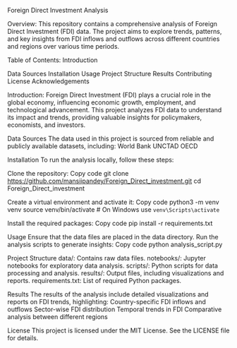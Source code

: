 Foreign Direct Investment Analysis

Overview:
This repository contains a comprehensive analysis of Foreign Direct Investment (FDI) data. The project aims to explore trends, patterns, and key insights from FDI inflows and outflows across different countries and regions over various time periods.

Table of Contents:
Introduction

Data Sources
Installation
Usage
Project Structure
Results
Contributing
License
Acknowledgements

Introduction:
Foreign Direct Investment (FDI) plays a crucial role in the global economy, influencing economic growth, employment, and technological advancement. This project analyzes FDI data to understand its impact and trends, providing valuable insights for policymakers, economists, and investors.

Data Sources
The data used in this project is sourced from reliable and publicly available datasets, including:
World Bank
UNCTAD
OECD

Installation
To run the analysis locally, follow these steps:

Clone the repository:
Copy code
git clone https://github.com/mansiipandey/Foreign_Direct_investment.git
cd Foreign_Direct_investment

Create a virtual environment and activate it:
Copy code
python3 -m venv venv
source venv/bin/activate   # On Windows use `venv\Scripts\activate`

Install the required packages:
Copy code
pip install -r requirements.txt

Usage
Ensure that the data files are placed in the data directory.
Run the analysis scripts to generate insights:
Copy code
python analysis_script.py

Project Structure
data/: Contains raw data files.
notebooks/: Jupyter notebooks for exploratory data analysis.
scripts/: Python scripts for data processing and analysis.
results/: Output files, including visualizations and reports.
requirements.txt: List of required Python packages.

Results
The results of the analysis include detailed visualizations and reports on FDI trends, highlighting:
Country-specific FDI inflows and outflows
Sector-wise FDI distribution
Temporal trends in FDI
Comparative analysis between different regions

License
This project is licensed under the MIT License. See the LICENSE file for details.
